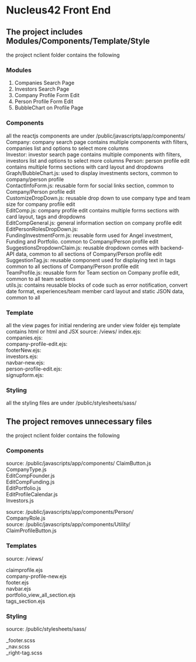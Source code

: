 # Nucleus42 Front End 

## The project includes Modules/Components/Template/Style
   the project nclient folder contains the following 

### Modules
   1. Companies Search Page   
   2. Investors Search Page   
   3. Company Profile Form Edit  
   4. Person Profile Form Edit   
   5. BubbleChart on Profile Page   
   
### Components
   all the reactjs components are under /public/javascripts/app/components/   
   Company: company search page contains multiple components with filters, companies list and options to select more columns  
   Investor: investor search page contains multiple components with filters, investors list and options to select more columns 
   Person: person profile edit contains multiple forms sections with card layout and dropdowns
   Graph/BubbleChart.js: used to display investments sectors, common to company/person profile  
   ContactInfoForm.js: reusable form for social links section, common to Company/Person profile edit  
   CustomizeDropDown.js: reusable drop down to use company type and team size for company profile edit   
   EditComp.js: company profile edit contains multiple forms sections with card layout, tags and dropdowns  
   EditCompGeneral.js: general information section on company profile edit 
   EditPersonRolesDropDown.js:   
   FundingInvestmentForm.js: reusable form used for Angel investment, Funding and Portfolio. common to Company/Person profile edit  
   SuggestionsDropdownClaim.js: reusable dropdown comes with backend-API data, common to all sections of Company/Person profile edit   
   SuggestionTag.js: reusable component used for displaying text in tags common to all sections of Company/Person profile edit   
   TeamProfile.js: reusable form for Team section on Company profile edit, common to all team sections   
   utils.js: contains reusable blocks of code such as error notification, convert date format, experiences/team member card layout and static JSON data, common to all    
   
### Template
   all the view pages for initial rendering are under view folder
   ejs template contains html or html and JSX 
   source: /views/
   index.ejs:  
   companies.ejs:    
   company-profile-edit.ejs:   
   footerNew.ejs:    
   investors.ejs:    
   navbar-new.ejs:   
   person-profile-edit.ejs:   
   signupform.ejs:   
   
### Styling
   all the styling files are under /public/stylesheets/sass/
   
   
## The project removes unnecessary files
   the project nclient folder contains the following 
   
### Components
  source: /public/javascripts/app/components/
  ClaimButton.js     
  CompanyType.js     
  EditCompFounder.js    
  EditCompFunding.js    
  EditPortfolio.js      
  EditProfileCalendar.js   
  Investors.js    
  
  source: /public/javascripts/app/components/Person/     
  CompanyRole.js  
  source: /public/javascripts/app/components/Utility/    
  ClaimProfileButton.js    
  
### Templates
  source: /views/ 
  
  claimprofile.ejs   
  company-profile-new.ejs  
  footer.ejs   
  navbar.ejs   
  portfolio_view_all_section.ejs    
  tags_section.ejs   
  
### Styling
  source: /public/stylesheets/sass/    
  
  _footer.scss    
  _nav.scss    
  _right-tag.scss    
  
